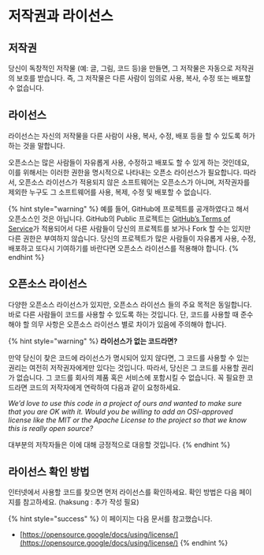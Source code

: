 # 저작권과 라이선스

## 저작권

당신이 독창적인 저작물 \(예: 글, 그림, 코드 등\)을 만들면, 그 저작물은 자동으로 저작권의 보호를 받습니다. 즉, 그 저작물은 다른 사람이 임의로 사용, 복사, 수정 또는 배포할 수 없습니다. 

## 라이선스

라이선스는 자신의 저작물을 다른 사람이 사용, 복사, 수정, 배포 등을 할 수 있도록 허가하는 것을 말합니다. 

오픈소스는 많은 사람들이 자유롭게 사용, 수정하고 배포도 할 수 있게 하는 것인데요, 이를 위해서는 이러한 권한을 명시적으로 나타내는 오픈소 라이선스가 필요합니다. 따라서, 오픈소스 라이선스가 적용되지 않은 소프트웨어는 오픈소스가 아니며, 저작권자를 제외한 누구도 그 소프트웨어를 사용, 복제, 수정 및 배포할 수 없습니다. 

{% hint style="warning" %}
예를 들어, GitHub에 프로젝트를 공개하였다고 해서 오픈소스인 것은 아닙니다. GitHub의 Public 프로젝트는 [GitHub’s Terms of Service](https://help.github.com/en/github/site-policy/github-terms-of-service#3-ownership-of-content-right-to-post-and-license-grants)가 적용되어서 다른 사람들이 당신의 프로젝트를 보거나 Fork 할 수는 있지만 다른 권한은 부여하지 않습니다. 당신의 프로젝트가 많은 사람들이 자유롭게 사용, 수정, 배포하고 또다시 기여하기를 바란다면 오픈소스 라이선스를 적용해야 합니다. 
{% endhint %}

## 오픈소스 라이선스 

다양한 오픈소스 라이선스가 있지만, 오픈소스 라이선스 들의 주요 목적은 동일합니다. 바로 다른 사람들이 코드를 사용할 수 있도록 하는 것입니다. 단, 코드를 사용할 때 준수해야 할 의무 사항은 오픈소스 라이선스 별로 차이가 있음에 주의해야 합니다.

{% hint style="warning" %}
**라이선스가 없는 코드라면?**

만약 당신이 찾은 코드에 라이선스가 명시되어 있지 않다면, 그 코드를 사용할 수 있는 권리는 여전히 저작권자에게만 있다는 것입니다. 따라서, 당신은 그 코드를 사용할 권리가 없습니다. 그 코드를 회사의 제품 혹은 서비스에 포함시킬 수 없습니다. 꼭 필요한 코드라면 코드의 저작자에게 연락하여 다음과 같이 요청하세요. 

_We’d love to use this code in a project of ours and wanted to make sure that you are OK with it. Would you be willing to add an OSI-approved license like the MIT or the Apache License to the project so that we know this is really open source?_

대부분의 저작자들은 이에 대해 긍정적으로 대응할 것입니다. 
{% endhint %}

## 라이선스 확인 방법

인터넷에서 사용할 코드를 찾으면 먼저 라이선스를 확인하세요. 확인 방법은 다음 페이지를 참고하세요. \(haksung : 추가 작성 필요\)

{% hint style="success" %}
이 페이지는 다음 문서를 참고했습니다. 

* [https://opensource.google/docs/using/license/](https://opensource.google/docs/using/license/)
{% endhint %}

